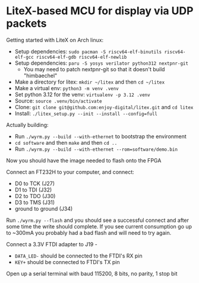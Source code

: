 # LiteX-based MCU for display via UDP packets

Getting started with LiteX on Arch linux:
* Setup dependencies: `sudo pacman -S riscv64-elf-binutils riscv64-elf-gcc riscv64-elf-gdb riscv64-elf-newlib`
* Setup dependencies: `paru -S yosys verilator python312 nextpnr-git`
  * You may need to patch nextpnr-git so that it doesn't build "himbaechel"
* Make a directory for litex: `mkdir ~/litex` and then `cd ~/litex`
* Make a virtual env: `python3 -m venv .venv`
* Set python 3.12 for the venv: `virtualenv -p 3.12 .venv`
* Source: `source .venv/bin/activate`
* Clone: `git clone git@github.com:enjoy-digital/litex.git` and `cd litex`
* Install: `./litex_setup.py --init --install --config=full`

Actually building:
* Run `./wyrm.py --build --with-ethernet` to bootstrap the environment
* `cd software` and then `make` and then `cd ..`
* Run `./wyrm.py --build --with-ethernet --rom=software/demo.bin`

Now you should have the image needed to flash onto the FPGA

Connect an FT232H to your computer, and connect:
* D0 to TCK (J27)
* D1 to TDI (J32)
* D2 to TDO (J30)
* D3 to TMS (J31)
* ground to ground (J34)

Run `./wyrm.py --flash` and you should see a successful connect and after some
time the write should complete. If you see current consumption go up to ~300mA
you probably had a bad flash and will need to try again.

Connect a 3.3V FTDI adapter to J19 -
* `DATA_LED-` should be connected to the FTDI's RX pin
* `KEY+` should be connected to FTDI's TX pin

Open up a serial terminal with baud 115200, 8 bits, no parity, 1 stop bit
